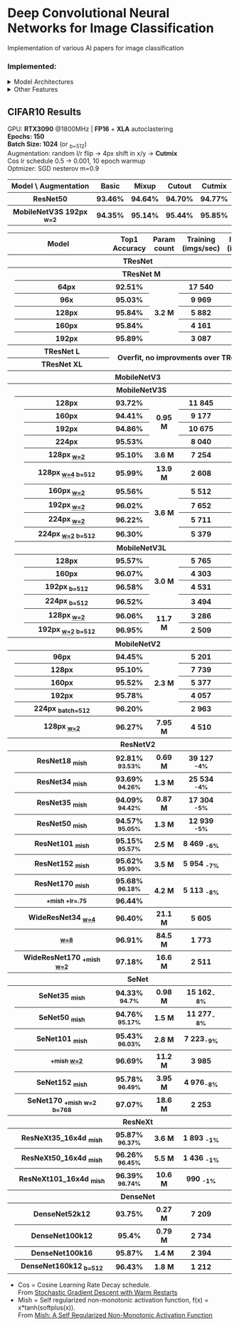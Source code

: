 # Deep Convolutional Neural Networks for Image Classification

Implementation of various AI papers for image classification  


### Implemented:
<details>
  <summary> Model Architectures </summary>
  
- TResNet
- MobileNetV2
- MobileNetV3
- ResNetV2
- ResNetV2 + Stochastic Depth
- ResNeXt
- SeNet
- DenseNet
<!-- - [ ] ResNeSt
- [ ] EfficientNet
- [ ] NAT
- [ ] PyramidNet
- [ ] Xception
- [ ] IBN-Net -->

</details>

<details>
  <summary> Other Features </summary>
  
- Step Learning Rate (LR) decay schedule
- HTD (Hyperbolic-Tangent LR Decay schedule)
- Cosine LR decay schedule
- Cutout
- Mixup
- Cutmix
- Mish
- AntiAliasDownsampling
<!-- - [ ] Hard and Soft PatchUp -->
<!-- - [ ] Swish
- [ ] EvoNorm -->

</details>

## CIFAR10 Results
GPU: **RTX3090** @1800MHz | **FP16** + **XLA** autoclastering  
**Epochs: 150**  
**Batch Size: 1024** (or <sub>b=512</sub>)  
Augmentation: random l/r flip -> 4px shift in x/y -> **Cutmix**  
Cos lr schedule 0.5 -> 0.001, 10 epoch warmup  
Optmizer: SGD nesterov m=0.9 

<table>
  <tr>
    <th>Model \ Augmentation</th> 
    <th>Basic</th> 
    <!-- <th>Stochastic Depth</th> -->
    <th>Mixup</th>
    <th>Cutout</th>
    <th>Cutmix</th>
  </tr>
  <tr>
    <th>ResNet50</th> 
    <th>93.46%</th> 
    <!-- <th>94.08%</th> -->
    <th>94.64%</th>
    <th>94.70%</th>
    <th>94.77%</th>
  </tr>
  <tr>
    <th>MobileNetV3S 192px <sub>w=2</sub></th> 
    <th>94.35%</th> 
    <!-- <th>-</th> -->
    <th>95.14%</th>
    <th>95.44%</th>
    <th>95.85%</th>
  </tr>
</table>


<table>
  <tr>
    <th colspan="3">⠀⠀⠀⠀⠀⠀⠀Model⠀⠀⠀⠀⠀⠀⠀</th>
    <th>Top1 Accuracy</th>
    <th>Param count</th>
    <th>Training</br>(imgs/sec)</th>
    <th>Inference</br>(imgs/sec)</th>
  </tr>
  <!-- TResNet -->
  <tr>
    <th colspan="7">TResNet</th>
  </tr>
  <tr> <!-- TResNet M -->
    <th rowspan="6"></th>
    <th colspan="6">TResNet M<sub></sub></th>
  </tr>
  <tr>
    <th></th>
    <th>64px</th>
    <th>92.51%</th>
    <th rowspan="5">3.2 M</th>
    <th>17 540</th>
    <th>44 435</th>
  </tr>
  <tr>
    <th></th>
    <th>96x</th>
    <th>95.03%</th>
    <th>9 969</th>
    <th>26 356</th>
  </tr>
  <tr>
    <th></th>
    <th>128px</th>
    <th>95.84%</th>
    <th>5 882</th>
    <th>16 937</th>
  </tr>
  <tr>
    <th></th>
    <th>160px</th>
    <th>95.84%</th>
    <th>4 161</th>
    <th>12 046</th>
  </tr>
  <tr>
    <th></th>
    <th>192px</th>
    <th>95.89%</th>
    <th>3 087</th>
    <th>8 645</th>
  </tr>
  <tr> <!-- TResNet L -->
    <th rowspan="1"></th>
    <th colspan="2">TResNet L</th>
    <th colspan="4" rowspan="2">Overfit, no improvments over TResNet M</th>
  </tr>
  <tr> <!-- TResNet XL -->
    <th rowspan="1"></th>
    <th colspan="2">TResNet XL</th>
  </tr>

  <!-- MobileNetV3 -->
  <tr>
    <th colspan="7">MobileNetV3</th>
  </tr>
  <tr> <!-- MobileNetV3S -->
    <th rowspan="18"></th>
    <th colspan="6">MobileNetV3S<sub></sub></th>
  </tr>
  <tr>
    <th rowspan="10"></th>
    <th>128px<sub></sub></th>
    <th>93.72%</th>
    <th rowspan="4">0.95 M</th>
    <th>11 845</th>
    <th>66 137</th>
  </tr>
  <tr>
    <th>160px<sub></sub></th>
    <th>94.41%</th>
    <th>9 177</th>
    <th>55 245</th>
  </tr>
  <tr>
    <th>192px<sub></sub></th>
    <th>94.86%</th>
    <th>10 675</th>
    <th>43 226</th>
  </tr>
  <tr>
    <th>224px<sub></sub></th>
    <th>95.53%</th>
    <th>8 040</th>
    <th>35 209</th>
  </tr>
  <tr>
    <th>128px<sub> <abbr title="width_factor">w=2</abbr></sub></th>
    <th>95.10%</th>
    <th>3.6 M</th>
    <th>7 254</th>
    <th>44 722</th>
  </tr>
  <tr>
    <th>128px<sub> <abbr title="width_factor">w=4</abbr> b=512 </sub></th>
    <th>95.99%</th>
    <th>13.9 M</th>
    <th>2 608</th>
    <th>23 516</th>
  </tr>
  <tr>
    <th>160px<sub> <abbr title="width_factor">w=2</abbr></sub></th>
    <th>95.56%</th>
    <th rowspan="4">3.6 M</th>
    <th>5 512</th>
    <th>31 467</th>
  </tr>
  <tr>
    <th>192px<sub> <abbr title="width_factor">w=2</abbr></sub></th>
    <th>96.02%</th>
    <th>7 652</th>
    <th>26 653</th>
  </tr>
  <tr>
    <th>224px<sub> <abbr title="width_factor">w=2</abbr></sub></th>
    <th>96.22%</th>
    <th>5 711</th>
    <th>20 760</th>
  </tr>
  <tr>
    <th>224px<sub> <abbr title="width_factor">w=2</abbr> b=512</sub></th>
    <th>96.30%</th>
    <th>5 379</th>
    <th>19 635</th>
  </tr>
  <tr> <!-- MobileNetV3L -->
    <th colspan="6">MobileNetV3L<sub></sub></th>
  </tr>
  <tr>
    <th rowspan="6"></th>
    <th>128px<sub> </sub></th>
    <th>95.57%</th>
    <th rowspan="4">3.0 M</th>
    <th>5 765</th>
    <th>34 980</th>
  </tr>
  <tr>
    <th>160px<sub></sub></th>
    <th>96.07%</th>
    <th>4 303</th>
    <th>25 000</th>
  </tr>
  <tr>
    <th>192px<sub> b=512</sub></th>
    <th>96.58%</th>
    <th>4 531</th>
    <th>17 142</th>
  </tr>
  <tr>
    <th>224px<sub> b=512</sub></th>
    <th>96.52%</th>
    <th>3 494</th>
    <th>13 591</th>
  </tr>
  <tr>
    <th>128px<sub> <abbr title="width_factor">w=2</abbr></sub></th>
    <th>96.06%</th>
    <th rowspan="2">11.7 M</th>
    <th>3 286</th>
    <th>20 087</th>
  </tr>
  <tr>
    <th>192px<sub> <abbr title="width_factor">w=2</abbr>  b=512 </sub></th>
    <th>96.95%</th>
    <th>2 509</th>
    <th>9 733</th>
  </tr>
  <!-- MobileNetV2 -->
  <tr>
    <th colspan="7">MobileNetV2</th>
  </tr>
  <tr>
    <th rowspan="6"></th>
    <th colspan="2">96px</th>
    <th>94.45%</th>
    <th rowspan="5">2.3 M</th>
    <th>5 201</th>
    <th>42 184</th>
  </tr>
  <tr>
    <th colspan="2">128px</th>
    <th>95.10%</th>
    <th>7 739</th>
    <th>27 789</th>
  </tr>
  <tr>
    <th colspan="2">160px<sub></sub></th>
    <th>95.52%</th>
    <th>5 377</th>
    <th>19 118</th>
  </tr>
  <tr>
    <th colspan="2">192px</th>
    <th>95.78%</th>
    <th>4 057</th>
    <th>15 478</th>
  </tr>
  <tr>
    <th colspan="2">224px <sub>batch=512</sub></th>
    <th>96.20%</th>
    <th>2 963</th>
    <th>11 179</th>
  </tr>
  <tr>
    <th colspan="2">128px<sub> <abbr title="width_factor">w=2</abbr></sub></th>
    <th>96.27%</th>
    <th>7.95 M</th>
    <th>4 510</th>
    <th>16 414</th>
  </tr>
  <!-- ResNetV2 -->
  <tr>
    <th colspan="7">ResNetV2</th>
  </tr>
  <tr>
    <th rowspan="11"></th>
    <th colspan="2">ResNet18 <sub>mish</sub></th>
    <th>92.81% <sub>93.53%</sub></th>
    <th>0.69 M</th>
    <th>39 127 <sub>-4%</sub></th>
    <th>99 028 <sub>-4%</sub></th>
  </tr>
  <tr>
    <th colspan="2">ResNet34 <sub>mish</sub></th>
    <th>93.69% <sub>94.26%</sub></th>
    <th>1.3 M</th>
    <th>25 534 <sub>-4%</sub></th>
    <th>75 071 <sub>-4%</sub></th>
  </tr>
  <tr>
    <th colspan="2">ResNet35 <sub>mish</sub></th>
    <th>94.09% <sub>94.42%</sub></th>
    <th>0.87 M</th>
    <th>17 304 <sub>-5%</sub></th>
    <th>58 520 <sub>-4%</sub></th>
  </tr>
  <tr>
    <th colspan="2">ResNet50 <sub>mish</sub></th>
    <th>94.57% <sub>95.05%</sub></th>
    <th>1.3 M</th>
    <th>12 939 <sub>-5%</sub></th>
    <th>45 775 <sub>-3%</sub></th>
  </tr>
  <tr>
    <th colspan="2">ResNet101 <sub>mish</sub></th>
    <th>95.15% <sub>95.57%</sub></th>
    <th>2.5 M</th>
    <th>8 469 <sub>-6%</sub></th>
    <th>31 813 <sub>-5%</sub></th>
  </tr>
  <tr>
    <th colspan="2">ResNet152 <sub>mish</sub></th>
    <th>95.62% <sub>95.99%</sub></th>
    <th>3.5 M</th>
    <th>5 954 <sub>-7%</sub></th>
    <th>23 211 <sub>-3%</sub></th>
  </tr>
  <tr>
    <th colspan="2">ResNet170 <sub>mish</sub></th>
    <th>95.68% <sub>96.18%</sub></th>
    <th rowspan="2">4.2 M</th>
    <th rowspan="2">5 113 <sub>-8%</sub></th>
    <th rowspan="2">20 246 <sub>-5%</sub></th>
  </tr>
  <tr>
    <th></th>
    <th><sub>+mish +lr=.75</sub></th>
    <th>96.44%</th>
  </tr>
  <tr>
    <th colspan="2">WideResNet34 <sub> <abbr title="width_factor">w=4</abbr> </sub></th>
    <th>96.40%</th>
    <th>21.1 M</th>
    <th>5 605</th>
    <th>20 382</th>
  </tr>
  <tr>
    <th></th>
    <th colspan="1"><sub> <abbr title="width_factor">w=8</abbr> </sub></th>
    <th>96.91%</th>
    <th>84.5 M</th>
    <th>1 773</th>
    <th>6 539</th>
  </tr>
  <tr>
    <th colspan="2">WideResNet170 <sub>+mish <abbr title="width_factor">w=2</abbr> </sub></th>
    <th>97.18%</th>
    <th>16.6 M</th>
    <th>2 511</th>
    <th>9 392</th>
  </tr>
  <!-- SeNet -->
  <tr>
    <th colspan="7">SeNet</th>
  </tr>
  <tr>
    <th rowspan="6"></th>
    <th colspan="2">SeNet35 <sub>mish</sub></th>
    <th>94.33% <sub>94.7%</sub></th>
    <th>0.98 M</th>
    <th>15 162<sub>-8%</sub></th>
    <th>52 390<sub>-9%</sub></th>
  </tr>
  <tr>
    <th colspan="2">SeNet50 <sub>mish</sub></th>
    <th>94.76% <sub>95.17%</sub></th>
    <th>1.5 M</th>
    <th>11 277<sub>-8%</sub></th>
    <th>39 142<sub>-5%</sub></th>
  </tr>
  <tr>
    <th colspan="2">SeNet101 <sub>mish</sub></th>
    <th>95.43% <sub>96.03%</sub></th>
    <th>2.8 M</th>
    <th>7 223<sub>-9%</sub></th>
    <th>25 303<sub>-3%</sub></th> 
  </tr>
  <tr>
    <th></th>
    <th><sub>+mish <abbr title="width_factor">w=2</abbr></sub></th>
    <th>96.69%</th>
    <th>11.2 M</th>
    <th>3 985</th>
    <th>13 820</th> 
  </tr>
  <tr>
    <th colspan="2">SeNet152 <sub>mish</sub></th>
    <th>95.78% <sub>96.49%</sub></th>
    <th>3.95 M</th>
    <th>4 976<sub>-8%</sub></th>
    <th>18 747<sub>-6%</sub></th> 
  </tr>
  <tr>
    <th colspan="2">SeNet170 <sub>+mish w=2 b=768</sub></th>
    <th>97.07%</th>
    <th>18.6 M</th>
    <th>2 253</th>
    <th>8 258</th> 
  </tr>
  <!-- ResNeXt -->
  <tr>
    <th colspan="7">ResNeXt</th>
  </tr>
  <tr>
    <th rowspan="3"></th>
    <th colspan="2">ResNeXt35_16x4d <sub>mish</sub></th>
    <th>95.87% <sub>96.37%</sub></th>
    <th>3.6 M</th>
    <th>1 893 <sub>-1%</sub></th>
    <th>20 215 <sub>-1%</sub></th>
  </tr>
  <tr>
    <th colspan="2">ResNeXt50_16x4d <sub>mish</sub></th>
    <th>96.26% <sub>96.45%</sub></th>
    <th>5.5 M</th>
    <th>1 436 <sub>-1%</sub></th>
    <th>15 064 <sub>-1%</sub></th>
  </tr>
  <tr>
    <th colspan="2">ResNeXt101_16x4d <sub>mish</sub></th>
    <th>96.39% <sub>96.74%</sub></th>
    <th>10.6 M</th>
    <th>990 <sub>-1%</sub></th>
    <th>11 063 <sub>-2%</sub></th> 
  </tr>
  <!-- DenseNet -->
  <tr>
    <th colspan="7">DenseNet</th>
  </tr>
  <tr> 
    <th rowspan="4"></th>
    <th colspan="2">DenseNet52k12</th>
    <th>93.75%</th>
    <th>0.27 M</th>
    <th>7 209</th>
    <th>31 956</th>
  </tr>
  <tr>
    <th colspan="2">DenseNet100k12</th>
    <th>95.4%</th>
    <th>0.79 M</th>
    <th>2 734</th>
    <th>12 119</th>
  </tr>
  <tr>
    <th colspan="2">DenseNet100k16</th>
    <th>95.87%</th>
    <th>1.4 M</th> 
    <th>2 394</th>
    <th>11 114</th>
  </tr>
  <tr>
    <th colspan="2">DenseNet160k12<sub> b=512</sub></th>
    <th>96.43%</th>
    <th>1.8 M</th>
    <th>1 212</th>
    <th>4 860</th>
  </tr>
</table>


* Cos = Cosine Learning Rate Decay schedule. </br>
  From [Stochastic Gradient Descent with Warm Restarts](https://arxiv.org/abs/1608.03983)
* Mish = Self regularized non-monotonic activation function, f(x) = x*tanh(softplus(x)). </br>
  From [Mish: A Self Regularized Non-Monotonic Activation Function](https://arxiv.org/abs/1908.08681)

